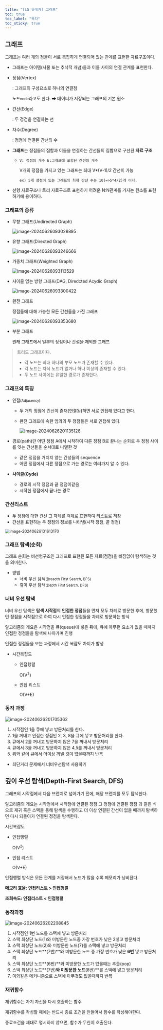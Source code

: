 ```yaml
---
title: "[LG 유레카] 그래프"
toc: true
toc_label: "목차"
toc_sticky: true
---
```


## 그래프

그래프는 여러 개의 점들이 서로 복잡하게 연결되어 있는 관계를 표현한 자료구조이다.

- 그래프는 아이템(사물 또는 추삭적 개념)들과 이들 사이의 연결 관계를 표현한다.

- 정점(Vertex)

  : 그래프의 구성요소로 하나의 연결점

  노드<small>node</small>라고도 한다.  ➡ 데이터가 저장되는 그래프의 기본 원소

- 간선(Edge)

  : 두 정점을 연결하는 선

- 차수(Degree)

  : 정점에 연결된 간선의 수

- **그래프**는 정점들의 집합과 이들을 연결하는 간선들의 집합으로 구선된 **자료 구조**

  - `V: 정점의 개수 E:그래프에 포함된 간선의 개수`

    V개의 정점을 가지고 있는 그래프는  최대 V*(V-1)/2 간선이 가능

    `ex) 5개 정점이 있는 그래프의 최대 간선 수는 10(=>5*4/2)개 이다.`

- 선형 자료구조나 트리 자료구조로 표현하기 어려운 N:N관계를 가지는 원소를 표현하기에 용이하다.

### 그래프의 종류

- 무향 그래프(Undirected Graph)

  ![image-20240626093028895](/../images/2024-06-26-20240626/image-20240626093028895.png)

- 유향 그래프(Directed Graph)

  ![image-20240626093246666](/../images/2024-06-26-20240626/image-20240626093246666.png)

- 가중치 그래프(Weighted Graph)

  ![image-20240626093113529](/../images/2024-06-26-20240626/image-20240626093113529.png)

- 사이클 없는 방향 그래프(DAG, Diredcted Acydic Graph)

  ![image-20240626093300422](/../images/2024-06-26-20240626/image-20240626093300422.png)

- 완전 그래프

  정점들에 대해 가능한 모든 간선들을 가진 그래프

  ![image-20240626093353680](/../images/2024-06-26-20240626/image-20240626093353680.png)

- 부분 그래프

  원래 그래프에서 일부의 정점이나 간섬을 제외한 그래프

>트리도 그래프이다.
>
>- 각 노드는 최대 하나의 부모 노드가 존재할 수 있다.
>- 각 노드는 자식 노드가 없거나 하나 이상의 존재할 수 있다.
>- 두 노드 사이에는 유일한 경로가 존재한다.

### 그래프의 특징

- 인접<small>(Adjacency)</small>

  - 두 개의 정점에 간선이 존재(연결됨)하면 서로 인접해 있다고 한다.

  - 완전 그래프에 속한 임의의 두 정점들은 서로 인접해 있다.

    ![image-20240626201135126](/../images/2024-06-26-20240626/image-20240626201135126.png)

- 경로(path)란 어떤 정점 A에서 시작하여 다른 정점 B로 끝나는 순회로 두 정점 사이를 잇는 간선들을 순서대로 나열한 것
  - 같은 정점을 거치지 않는 간성들의 sequence
  - 어떤 정점에서 다른 정점으로 가는 경로는 여러가지 알 수 있다.
  
- **사이클(Cyde)**
  
  - 경로의 시작 정점과 끝 정점이같음
  - 시작한 정점에서 끝나는 경로

### 간선리스트

- 두 정점에 대한 간선 그 자체를 객체로 표현하여 리스트로 저장
- 간선을 표현하는 두 정점의 정보를 나타냄(시작 정점, 끝 정점)

<img src="/../images/2024-06-26-20240626/image-20240626131613170.png" alt="image-20240626131613170" style="zoom:90%;" />

### 그래프 탐색(순회)

그래프 순회는 비선형구조인 그래프로 표현된 모든 자료(점점)을 빠짐없이 탐색하는 것을 의미한다.

- 방법
  - <span class="hlm">너비 우선 탐색<small>(Breadth First Search, BFS)</small></span>
  - 깊이 우선 탐색<small>(Depth First Search, DFS)</small>

### 너비 우선 탐색

너비 우선 탐색은 <span class="hlm2">**탐색 시작점**</span>의 **인접한 정점**들을 먼저 모두 차례로 방문한 후에, 방문했던 정점을 시작점으로 하여 다시 인접한 정점들을 차례로 방문하는 방식

알고리즘의 개요은 시작점을 큐(queue)에 넣은 뒤에, 큐에 아무런 요소가 없을 때까지 인접한 정점들을 탐색해 나아가며 진행



인접한 정점들을 보는 과정에서 시간 복잡도 차이가 발생

- 시간복잡도

  - 인접행렬

    O(V<sup>2</sup>)

  - 인접 리스트

    O(V+E)

### 동작 과정

![image-20240626201705362](/../images/2024-06-26-20240626/image-20240626201705362.png)

1. 시작점인 1을 큐에 넣고 방문처리를 한다.
2. 1을 꺼내고 인접한 정점인 2, 3, 8을 큐에 넣고 방문처리를 한다.
3. 큐에서 2를 꺼내고 방문하지 않은 7을 꺼내서 방문처리
4. 큐에서 3을 꺼내고 방문하지 않은  4,5를 꺼내서 방문처리
5. 위와 같이 큐에서 더이상 꺼낼 것이 없을때까지 반복

- 최단거리 문제에서 너비우선탐색 사용하기

## 깊이 우선 탐색(Depth-First Search, DFS)

그래프의 시작점에서 다음 브랜치로 넘어가기 전에, 해당 브랜치를 모두 탐색한다.

알고리즘의 개요는 시작점에서 시작점에 연결된 정점 그 정점에 연결된 정점 과 같은 식으로 재귀 혹은 스택을 통해 탐색을 수행하고 더 이상 연결된 간선이 없을 때까지 탐색하면 다시 되돌아가 연결된 정점을 탐색한다.

시간복잡도

- 인접행렬

  O(V<sup>2</sup>)

- 인접 리스트

  O(V+E)

인접행렬 방식은 모든 관계를 저장해서 노드가 많을 수록 메모리가 낭비된다.

**메모리 효율: 인접리스트 > 인접행렬**

**조회속도: 인접리스트 < 인접행렬**

### 동작과정

![image-20240626202208845](/../images/2024-06-26-20240626/image-20240626202208845.png)

1. 시작점인 1번 노드를 스택에 넣고 방문처리
2. 스택 최상단 노드(1)와 미방문한 노드중 가장 번호가 낮은 2넣고 방문처리
3. 스택 최상단 노드(2)와 미방문한 노드(7)를 스택에 넣고 방문처리
4. 스택 최상단 노드**(7번)**와 미방문한 노드 중 가장 번호가 낮은 **6번** 넣고 방문처리
5.  스택 최상단 노드**(6번)**와 미방문한 노드가 없을때는 추출(pop)
6. 스택 최상단 노드**(7번)**와 미방문한 노드**(8번)**를 스택에 넣고 방문처리
7. 이와같은 메커니즘으로 스택에 아무것도 없을때까지 반복

### 재귀함수

재귀함수는 자기 자신을 다시 호출하는 함수

재귀함수를 작성할 때에는 반드시 종료 조건을 만들어서 함수를 작성해야한다.

종료조건을 제대로 명시하지 않으면, 함수가 무한이 호출된다.